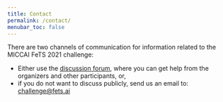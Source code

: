 ```yaml
---
title: Contact
permalink: /contact/
menubar_toc: false
---
```


There are two channels of communication for information related to the MICCAI FeTS 2021 challenge:

- Either use the [discussion forum](https://github.com/FETS-AI/Challenge/discussions), where you can get help from the organizers and other participants, or,
- if you do not want to discuss publicly, send us an email to: [challenge@fets.ai](mailto:challenge@fets.ai)
